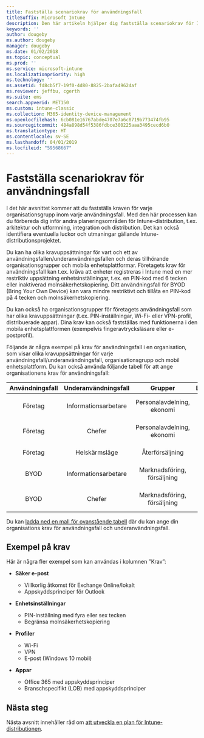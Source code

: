 ```yaml
---
title: Fastställa scenariokrav för användningsfall
titleSuffix: Microsoft Intune
description: Den här artikeln hjälper dig fastställa scenariokrav för Intunes användningsfall och underanvändningsfall vid en Microsoft Intune-implementering som sker enbart i molnet.
keywords: ''
author: dougeby
ms.author: dougeby
manager: dougeby
ms.date: 01/02/2018
ms.topic: conceptual
ms.prod: ''
ms.service: microsoft-intune
ms.localizationpriority: high
ms.technology: ''
ms.assetid: fd8cb5f7-19f0-4d80-8825-2bafa49624af
ms.reviewer: jeffbu, cgerth
ms.suite: ems
search.appverid: MET150
ms.custom: intune-classic
ms.collection: M365-identity-device-management
ms.openlocfilehash: 6cb081e16767abde4707e7a6c8719b773474fb95
ms.sourcegitcommit: 484a898d54f5386fdbce300225aaa3495cecd6b0
ms.translationtype: HT
ms.contentlocale: sv-SE
ms.lasthandoff: 04/01/2019
ms.locfileid: "59568667"
---
```

# <a name="determine-use-case-scenario-requirements"></a>Fastställa scenariokrav för användningsfall

I det här avsnittet kommer att du fastställa kraven för varje organisationsgrupp inom varje användningsfall. Med den här processen kan du förbereda dig inför andra planeringsområden för Intune-distribution, t.ex. arkitektur och utformning, integration och distribution. Det kan också identifiera eventuella luckor och utmaningar gällande Intune-distributionsprojektet.

Du kan ha olika kravuppsättningar för vart och ett av användningsfallen/underanvändningsfallen och deras tillhörande organisationsgrupper och mobila enhetsplattformar. Företagets krav för användningsfall kan t.ex. kräva att enheter registreras i Intune med en mer restriktiv uppsättning enhetsinställningar, t.ex. en PIN-kod med 6 tecken eller inaktiverad molnsäkerhetskopiering. Ditt användningsfall för BYOD (Bring Your Own Device) kan vara mindre restriktivt och tillåta en PIN-kod på 4 tecken och molnsäkerhetskopiering.

Du kan också ha organisationsgrupper för företagets användningsfall som har olika kravuppsättningar (t.ex. PIN-inställningar, Wi-Fi- eller VPN-profil, distribuerade appar). Dina krav kan också fastställas med funktionerna i den mobila enhetsplattformen (exempelvis fingeravtrycksläsare eller e-postprofil).

Följande är några exempel på krav för användningsfall i en organisation, som visar olika kravuppsättningar för varje användningsfall/underanvändningsfall, organisationsgrupp och mobil enhetsplattform. Du kan också använda följande tabell för att ange organisationens krav för användningsfall:

| **Användningsfall** | **Underanvändningsfall** | **Grupper** | **Enhetsplattformar** | **Krav** |
|:---:|:---:|:---:|:---:|:---:|
| Företag | Informationsarbetare | Personalavdelning, ekonomi | iOS | Säker e-post, enhetsinställningar, profiler, appar |                                                          
| Företag | Chefer | Personalavdelning, ekonomi | iOS | Säker e-post, enhetsinställningar, profiler, appar |                                                         
| Företag | Helskärmsläge | Återförsäljning | Android | Enhetsinställningar, profiler, appar |
| BYOD | Informationsarbetare | Marknadsföring, försäljning | iOS | Säker e-post, enhetsinställningar, profiler, appar |                                                         
| BYOD | Chefer | Marknadsföring, försäljning | iOS | Säker e-post, enhetsinställningar, profiler, appar |

Du kan [ladda ned en mall för ovanstående tabell](https://gallery.technet.microsoft.com/Intune-deployment-planning-fae156c2?redir=0) där du kan ange din organisations krav för användningsfall och underanvändningsfall.


## <a name="examples-of-requirements"></a>Exempel på krav

Här är några fler exempel som kan användas i kolumnen ”Krav”:

- **Säker e-post**
    - Villkorlig åtkomst för Exchange Online/lokalt
    - Appskyddsprinciper för Outlook

- **Enhetsinställningar**
    - PIN-inställning med fyra eller sex tecken
    - Begränsa molnsäkerhetskopiering

- **Profiler**
    - Wi-Fi
    - VPN
    - E-post (Windows 10 mobil)

- **Appar**
    - Office 365 med appskyddsprinciper
    - Branschspecifikt (LOB) med appskyddsprinciper

## <a name="next-steps"></a>Nästa steg

Nästa avsnitt innehåller råd om [att utveckla en plan för Intune-distributionen](planning-guide-rollout-plan.md).
